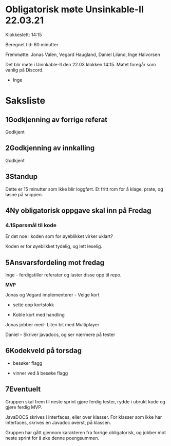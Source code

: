 # Obligatorisk møte Unsinkable-II 22.03.21

Klokkeslett: 14:15

Beregnet tid: 60 minutter

Fremmøtte: Jonas Valen, Vegard Haugland, Daniel Liland, Inge Halvorsen

Det blir møte i Uninkable-II den 22.03 klokken 14:15. Møtet foregår som vanlig på Discord.

- Inge

# Saksliste

## 1Godkjenning av forrige referat

Godkjent

## 2Godkjenning av innkalling

Godkjent

## 3Standup

Dette er 15 minutter som ikke blir loggført. Et fritt rom for å klage, prate, og løsne på snippen.

## **4Ny obligatorisk oppgave skal inn på Fredag**

### **4.1Spørsmål til kode**

Er det noe i koden som for øyeblikket virker uklart?

Koden er for øyeblikket tydelig, og lett leselig.

## 5Ansvarsfordeling mot fredag

Inge - ferdigstiller referater og laster disse opp til repo.

**MVP**

Jonas og Vegard implementerer - Velge kort

- sette opp kortstokk

- Koble kort med handling

Jonas jobber med- Liten bit med Multiplayer

Daniel – Skriver javadocs, og ser nærmere på tester







## 6Kodekveld på torsdag

- besøker flagg

- vinner ved å besøke flagg

## 7Eventuelt

Gruppen skal frem til neste sprint gjøre ferdig tester, rydde i ubrukt kode og gjøre ferdig MVP.

JavaDOCS skrives i interfaces, eller over klasser. For klasser som ikke har interfaces, skrives en Javadoc øverst, på klassen.

Gruppen har gått gjennom karakteren fra forrige obligatorisk, og jobber mot neste sprint for å øke denne poengsummen.